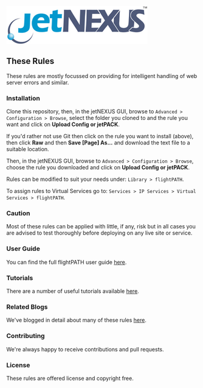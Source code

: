 ![jetNEXUS Logo](/jetnexus.jpg)

## These Rules

These rules are mostly focussed on providing for intelligent handling of web server errors and similar.

### Installation

Clone this repository, then, in the jetNEXUS GUI, browse to `Advanced > Configuration > Browse`, select the folder you cloned to and the rule you want and click on **Upload Config or jetPACK**. 

If you'd rather not use Git then click on the rule you want to install (above), then click **Raw** and then **Save [Page] As...** and download the text file to a suitable location. 

Then, in the jetNEXUS GUI, browse to `Advanced > Configuration > Browse`, choose the rule you downloaded and click on **Upload Config or jetPACK**.

Rules can be modified to suit your needs under: `Library > flightPATH`.

To assign rules to Virtual Services go to: `Services > IP Services > Virtual Services > flightPATH`.

### Caution

Most of these rules can be applied with little, if any, risk but in all cases you are advised to test thoroughly before deploying on any live site or service.

### User Guide

You can find the full flightPATH user guide [here](http://www.jetnexus.com/usercentral/4-1-4/flightpath.html).

### Tutorials

There are a number of useful tutorials available [here](http://www.jetnexus.com/load-balancer/resources/flightpath-tutorials/).

### Related Blogs

We've blogged in detail about many of these rules [here](http://blog.jetnexus.com/).

### Contributing

We're always happy to receive contributions and pull requests.

### License

These rules are offered license and copyright free.
